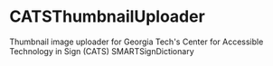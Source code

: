 # CATSThumbnailUploader
Thumbnail image uploader for Georgia Tech's Center for Accessible Technology in Sign (CATS) SMARTSignDictionary
